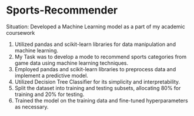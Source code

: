 # Sports-Recommender
Situation: Developed a Machine Learning model as a part of my academic coursework

1. Utilized pandas and scikit-learn libraries for data manipulation and machine learning.
2. My Task was to develop a mode to recommend sports categories from game data using machine learning techniques.
3. Employed pandas and scikit-learn libraries to preprocess data and implement a predictive model.
4. Utilized Decision Tree Classifier for its simplicity and interpretability.
5. Split the dataset into training and testing subsets, allocating 80% for training and 20% for testing.
6. Trained the model on the training data and fine-tuned hyperparameters as necessary.
   
